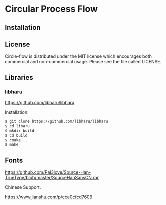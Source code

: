 # Circular Process Flow

## Installation




## License

Circle-flow is distributed under the MIT license which encourages both commercial
and non-commercial usage. Please see the file called LICENSE.

## Libraries

### libharu


https://github.com/libharu/libharu


Installation:

```bash
$ git clone https://github.com/libharu/libharu
$ cd liharu
$ mkdir build
$ cd build
$ cmake ..
$ make
```

## Fonts

https://github.com/Pal3love/Source-Han-TrueType/blob/master/SourceHanSansCN.rar

Chinese Support.

https://www.jianshu.com/p/cce0cfcd7609

